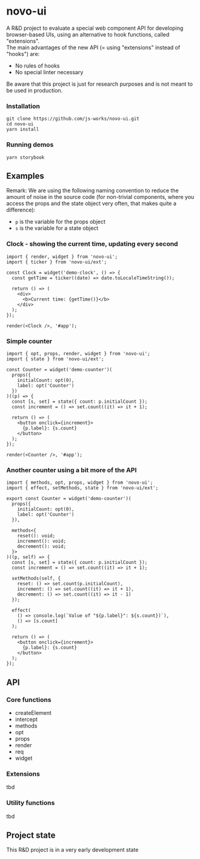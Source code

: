 # novo-ui

A R&D project to evaluate a special web component API for developing browser-based UIs, using an alternative to hook functions, called "extensions".
<br />
The main advantages of the new API (= using "extensions" instead of "hooks") are:

- No rules of hooks
- No special linter necessary

Be aware that this project is just for research purposes and is not meant to be used in production.

### Installation

```
git clone https://github.com/js-works/novo-ui.git
cd novo-ui
yarn install
```

### Running demos

```
yarn storybook
```

## Examples

Remark: We are using the following naming convention to
reduce the amount of noise in the source code (for non-trivial
components, where you access the props and the state object
very often, that makes quite a difference):

- `p` is the variable for the props object
- `s` is the variable for a state object

### Clock - showing the current time, updating every second

```tsx
import { render, widget } from 'novo-ui';
import { ticker } from 'novo-ui/ext';

const Clock = widget('demo-clock', () => {
  const getTime = ticker((date) => date.toLocaleTimeString());

  return () => (
    <div>
      <b>Current time: {getTime()}</b>
    </div>
  );
});

render(<Clock />, '#app');
```

### Simple counter

```tsx
import { opt, props, render, widget } from 'novo-ui';
import { state } from 'novo-ui/ext';

const Counter = widget('demo-counter')(
  props({
    initialCount: opt(0),
    label: opt('Counter')
  })
)((p) => {
  const [s, set] = state({ count: p.initialCount });
  const increment = () => set.count((it) => it + 1);

  return () => (
    <button onclick={increment}>
      {p.label}: {s.count}
    </button>
  );
});

render(<Counter />, '#app');
```

### Another counter using a bit more of the API

```tsx
import { methods, opt, props, widget } from 'novo-ui';
import { effect, setMethods, state } from 'novo-ui/ext';

export const Counter = widget('demo-counter')(
  props({
    initialCount: opt(0),
    label: opt('Counter')
  }),

  methods<{
    reset(): void;
    increment(): void;
    decrement(): void;
  }>
)((p, self) => {
  const [s, set] = state({ count: p.initialCount });
  const increment = () => set.count((it) => it + 1);

  setMethods(self, {
    reset: () => set.count(p.initialCount),
    increment: () => set.count((it) => it + 1),
    decrement: () => set.count((it) => it - 1)
  });

  effect(
    () => console.log(`Value of "${p.label}": ${s.count})`),
    () => [s.count]
  );

  return () => (
    <button onclick={increment}>
      {p.label}: {s.count}
    </button>
  );
});
```

## API

### Core functions

- createElement
- intercept
- methods
- opt
- props
- render
- req
- widget

### Extensions

tbd

### Utility functions

tbd

## Project state

This R&D project is in a very early development state
